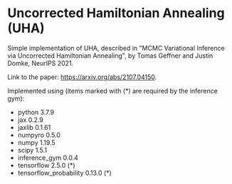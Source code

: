 # Uncorrected Hamiltonian Annealing (UHA)
Simple implementation of UHA, described in "MCMC Variational Inference via Uncorrected Hamiltonian Annealing", by Tomas Geffner and Justin Domke, NeurIPS 2021.

Link to the paper: <https://arxiv.org/abs/2107.04150>.

Implemented using (items marked with (*) are required by the inference gym):
- python 3.7.9
- jax 0.2.9
- jaxlib 0.1.61
- numpyro 0.5.0
- numpy 1.19.5
- scipy 1.5.1
- inference_gym 0.0.4
- tensorflow 2.5.0 (*)
- tensorflow_probability 0.13.0 (*)
